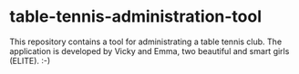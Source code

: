 # table-tennis-administration-tool
This repository contains a tool for administrating a table tennis club.
The application is developed by Vicky and Emma, two beautiful and smart girls (ELITE). :-)
